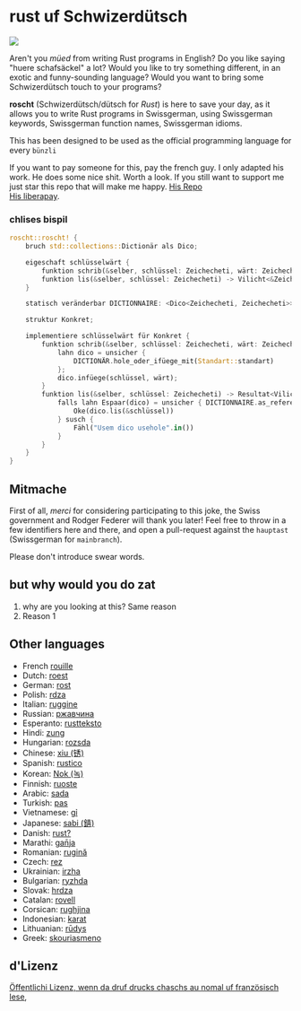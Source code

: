 # rust uf Schwizerdütsch
![](https://github.com/Georg-code/rost_ch/raw/hauptast/logo.png)

Aren't you _müed_ from writing Rust programs in English? Do you like saying
"huere schafsäckel" a lot? Would you like to try something different, in an exotic and
funny-sounding language? Would you want to bring some Schwizerdütsch touch to your
programs?

**roscht** (Schwizerdütsch/dütsch for _Rust_) is here to save your day, as it allows you to
write Rust programs in Swissgerman, using Swissgerman keywords, Swissgerman function names,
Swissgerman idioms.

This has been designed to be used as the official programming language for every `bünzli`

If you want to pay someone for this, pay the french guy. I only adapted his work. He does some nice shit. Worth a look. If you still want to support me just star this repo that will make me happy.
[His Repo](https://github.com/bnjbvr/rouille) \
[His liberapay](https://liberapay.com/bnjbvr/).



### chlises bispil

```rust
roscht::roscht! {
    bruch std::collections::Dictionär als Dico;

    eigeschaft schlüsselwärt {
        funktion schrib(&selber, schlüssel: Zeichecheti, wärt: Zeichecheti);
        funktion lis(&selber, schlüssel: Zeichecheti) -> Vilicht<&Zeichecheti>;
    }

    statisch veränderbar DICTIONNAIRE: <Dico<Zeichecheti, Zeichecheti>> = Nüt;

    struktur Konkret;

    implementiere schlüsselwärt für Konkret {
        funktion schrib(&selber, schlüssel: Zeichecheti, wärt: Zeichecheti) {
            lahn dico = unsicher {
                DICTIONÄR.hole_oder_ifüege_mit(Standart::standart)
            };
            dico.infüege(schlüssel, wärt);
        }
        funktion lis(&selber, schlüssel: Zeichecheti) -> Resultat<Vilicht<&Zeichecheti>, Zeichecheti> {
            falls lahn Espaar(dico) = unsicher { DICTIONNAIRE.as_referenz() } {
                Oke(dico.lis(&schlüssel))
            } susch {
                Fähl("Usem dico usehole".in())
            }
        }
    }
}
```

## Mitmache

First of all, _merci_ for considering participating to this joke, the
Swiss government and Rodger Federer will thank you later! Feel free to throw in a few identifiers
here and there, and open a pull-request against the `hauptast` (Swissgerman for
`mainbranch`).

Please don't introduce swear words.

## but why would you do zat

1) why are you looking at this? Same reason
2) Reason 1
## Other languages
- French [rouille](https://github.com/bnjbvr/rouille)
- Dutch: [roest](https://github.com/jeroenhd/roest)
- German: [rost](https://github.com/michidk/rost)
- Polish: [rdza](https://github.com/phaux/rdza)
- Italian: [ruggine](https://github.com/DamianX/ruggine)
- Russian: [ржавчина](https://github.com/FluxIndustries/rzhavchina)
- Esperanto: [rustteksto](https://github.com/dscottboggs/rustteksto)
- Hindi: [zung](https://github.com/rishit-khandelwal/zung)
- Hungarian: [rozsda](https://github.com/jozsefsallai/rozsda)
- Chinese: [xiu (锈)](https://github.com/lucifer1004/xiu)
- Spanish: [rustico](https://github.com/UltiRequiem/rustico)
- Korean: [Nok (녹)](https://github.com/Alfex4936/nok)
- Finnish: [ruoste](https://github.com/vkoskiv/ruoste)
- Arabic: [sada](https://github.com/LAYGATOR/sada)
- Turkish: [pas](https://github.com/ekimb/pas)
- Vietnamese: [gỉ](https://github.com/Huy-Ngo/gir)
- Japanese: [sabi (錆)](https://github.com/yuk1ty/sabi)
- Danish: [rust?](https://github.com/LunaTheFoxgirl/rust-dk)
- Marathi: [gan̄ja](https://github.com/pranavgade20/ganja)
- Romanian: [rugină](https://github.com/aionescu/rugina)
- Czech: [rez](https://github.com/radekvit/rez)
- Ukrainian: [irzha](https://github.com/brokeyourbike/irzha)
- Bulgarian: [ryzhda](https://github.com/gavadinov/ryzhda)
- Slovak: [hrdza](https://github.com/TheMessik/hrdza)
- Catalan: [rovell](https://github.com/gborobio73/rovell)
- Corsican: [rughjina](https://github.com/aldebaranzbradaradjan/rughjina)
- Indonesian: [karat](https://github.com/annurdien/karat)
- Lithuanian: [rūdys](https://github.com/TruncatedDinosour/rudys)
- Greek: [skouriasmeno](https://github.com/devlocalhost/skouriasmeno)


## d'Lizenz

[Öffentlichi Lizenz, wenn da druf drucks chaschs au nomal uf französisch lese](http://sam.zoy.org/lprab/),
